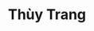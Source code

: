 ---
layout: album_gallery
resource: instagram
title: "Thùy Trang"
description: "Instagram albums of Thùy Trang</br>. Username: _imnotteee"
active: gallery
images:
- image_path: /imnotteee/0/20230708_204014_358195670_973763437271548_1350541097785631601_n.jpg
  gallery-folder: /gallery/imnotteee/0/
  gallery-name: 0
  gallery-date: March 2025
- image_path: /imnotteee/1/20250124_215518_474871313_18365823847189832_2795140854193172134_n.jpg
  gallery-folder: /gallery/imnotteee/1/
  gallery-name: 1
  gallery-date: March 2025
- image_path: /imnotteee/3/20240802_220446_453823757_472555852207698_8827799428730807349_n.jpg
  gallery-folder: /gallery/imnotteee/3/
  gallery-name: 3
  gallery-date: March 2025
---